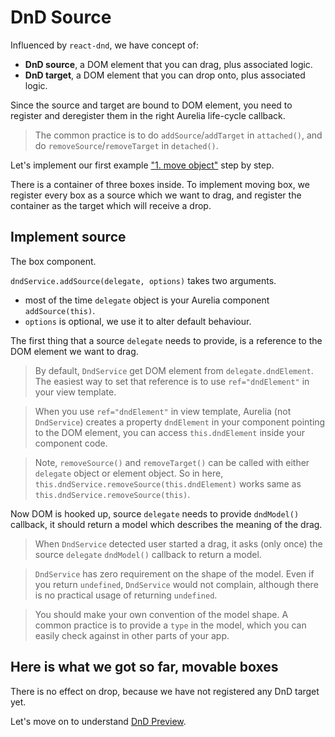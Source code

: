 # DnD Source

Influenced by `react-dnd`, we have concept of:

  * __DnD source__, a DOM element that you can drag, plus associated logic.
  * __DnD target__, a DOM element that you can drop onto, plus associated logic.

Since the source and target are bound to DOM element, you need to register and deregister them in the right Aurelia life-cycle callback.

> The common practice is to do `addSource`/`addTarget` in `attached()`, and do `removeSource`/`removeTarget` in `detached()`.

Let's implement our first example ["1. move object"](#/e1-simple-move) step by step.

There is a container of three boxes inside. To implement moving box, we register every box as a source which we want to drag, and register the container as the target which will receive a drop.

## Implement source

The box component.

<div><code-viewer value="export class Box {
  //...
  attached() {
    this.dndService.addSource(this);
  }

  detached() {
    this.dndService.removeSource(this);
  }
  //...
}" mode="js"></code-viewer></div>

`dndService.addSource(delegate, options)` takes two arguments.

  * most of the time `delegate` object is your Aurelia component `addSource(this)`.
  * `options` is optional, we use it to alter default behaviour.

The first thing that a source `delegate` needs to provide, is a reference to the DOM element we want to drag.

> By default, `DndService` get DOM element from `delegate.dndElement`. The easiest way to set that reference is to use `ref="dndElement"` in your view template.

<div><code-viewer value="<template>
  <require from=&quot;./box.css&quot;></require>

  <div
    ref=&quot;dndElement&quot;
    class=&quot;example-box&quot;
    style.bind=&quot;positionCss&quot;
  >
    \${item.name}
  </div>
</template>" mode="html"></code-viewer></div>

> When you use `ref="dndElement"` in view template, Aurelia (not `DndService`) creates a property `dndElement` in your component pointing to the DOM element, you can access `this.dndElement` inside your component code.

> Note, `removeSource()` and `removeTarget()` can be called with either `delegate` object or element object. So in here, `this.dndService.removeSource(this.dndElement)` works same as `this.dndService.removeSource(this)`.

Now DOM is hooked up, source `delegate` needs to provide `dndModel()` callback, it should return a model which describes the meaning of the drag.

> When `DndService` detected user started a drag, it asks (only once) the source `delegate` `dndModel()` callback to return a model.

<div><code-viewer value="export class Box {
  //...
  dndModel() {
    return {
      type: 'moveItem',
      item: this.item
    };
  }
  //...
}" mode="js"></code-viewer></div>

> `DndService` has zero requirement on the shape of the model. Even if you return `undefined`, `DndService` would not complain, although there is no practical usage of returning `undefined`.

> You should make your own convention of the model shape. A common practice is to provide a `type` in the model, which you can easily check against in other parts of your app.

## Here is what we got so far, movable boxes

There is no effect on drop, because we have not registered any DnD target yet.

<compose view-model="../examples/e1-simple-move-step-1/index"></compose>

Let's move on to understand [DnD Preview](#/dnd-preview).

